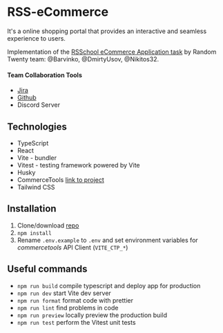 # RSS-eCommerce

It's a online shopping portal that provides an interactive and seamless experience to users.

Implementation of the [RSSchool eCommerce Application task](https://github.com/rolling-scopes-school/tasks/tree/master/tasks/eCommerce-Application) by Random Twenty team: @Barvinko, @DmirtyUsov, @Nikitos32.

#### Team Collaboration Tools

- [Jira](https://usov.atlassian.net/jira/software/projects/R20/boards/9)
- [Github](https://github.com/Nikitos32/RSS-eCommerce)
- Discord Server

## Technologies

- TypeScript
- React
- Vite - bundler
- Vitest - testing framework powered by Vite
- Husky
- CommerceTools [link to project](https://mc.europe-west1.gcp.commercetools.com/r20/welcome)
- Tailwind CSS

## Installation

1. Clone/download [repo](https://github.com/Nikitos32/RSS-eCommerce)
2. `npm install`
3. Rename `.env.example` to `.env` and set environment variables for _commercetools_ API Client (`VITE_CTP_*`)

## Useful commands

- `npm run build` compile typescript and deploy app for production
- `npm run dev` start Vite dev server
- `npm run format` format code with prettier
- `npm run lint` find problems in code
- `npm run preview` locally preview the production build
- `npm run test` perform the Vitest unit tests
